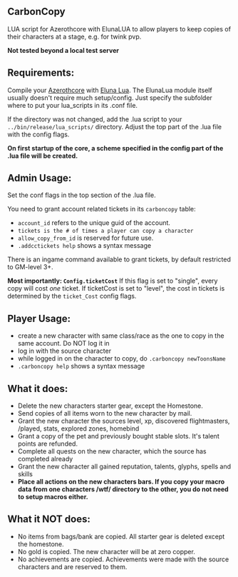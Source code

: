 ## CarbonCopy
LUA script for Azerothcore with ElunaLUA to allow players to keep copies of their characters at a stage, e.g. for twink pvp.

**Not tested beyond a local test server**

## Requirements:

Compile your [Azerothcore](https://github.com/azerothcore/azerothcore-wotlk) with [Eluna Lua](https://www.azerothcore.org/catalogue-details.html?id=131435473).
The ElunaLua module itself usually doesn't require much setup/config. Just specify the subfolder where to put your lua_scripts in its .conf file.

If the directory was not changed, add the .lua script to your `../bin/release/lua_scripts/` directory.
Adjust the top part of the .lua file with the config flags.

**On first startup of the core, a scheme specified in the config part of the .lua file will be created.**

## Admin Usage:

Set the conf flags in the top section of the .lua file.

You need to grant account related tickets in its `carboncopy` table:
- `account_id` refers to the unique guid of the account.
- `tickets is the # of times a player can copy a character`
- `allow_copy_from_id` is reserved for future use. 
- `.addcctickets help` shows a syntax message

There is an ingame command available to grant tickets, by default restricted to GM-level 3+.

**Most importantly: `Config.ticketCost`**  If this flag is set to "single", every copy will cost *one* ticket.
If ticketCost is set to "level", the cost in tickets is determined by the `ticket_Cost` config flags.

## Player Usage:
- create a new character with same class/race as the one to copy in the same account. Do NOT log it in
- log in with the source character
- while logged in on the character to copy, do `.carboncopy newToonsName`
- `.carboncopy help` shows a syntax message

## What it does:
- Delete the new characters starter gear, except the Homestone.
- Send copies of all items worn to the new character by mail.
- Grant the new character the sources level, xp, discovered flightmasters, /played, stats, explored zones, homebind
- Grant a copy of the pet and previously bought stable slots. It's talent points are refunded.
- Complete all quests on the new character, which the source has completed already
- Grant the new character all gained reputation, talents, glyphs, spells and skills
- **Place all actions on the new characters bars. If you copy your macro data from one characters /wtf/ directory to the other, you do not need to setup macros either.**

## What it **NOT** does:
- No items from bags/bank are copied. All starter gear is deleted except the homestone.
- No gold is copied. The new character will be at zero copper.
- No achievements are copied. Achievements were made with the source characters and are reserved to them.